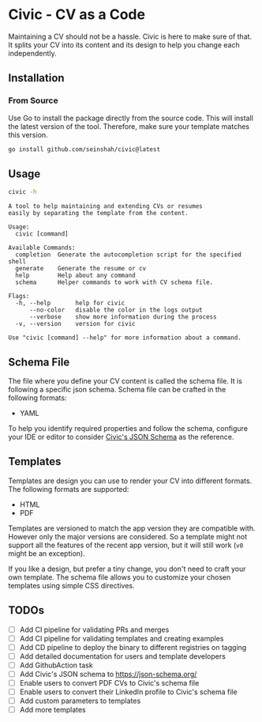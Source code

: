 # Civic - CV as a Code

Maintaining a CV should not be a hassle. Civic is here to make sure of that.
It splits your CV into its content and its design to help you change each
independently.

## Installation

### From Source

Use Go to install the package directly from the source code. This will
install the latest version of the tool. Therefore, make sure your template
matches this version.

```bash
go install github.com/seinshah/civic@latest
```

## Usage

```bash
civic -h
```

```
A tool to help maintaining and extending CVs or resumes
easily by separating the template from the content.

Usage:
  civic [command]

Available Commands:
  completion  Generate the autocompletion script for the specified shell
  generate    Generate the resume or cv
  help        Help about any command
  schema      Helper commands to work with CV schema file.

Flags:
  -h, --help       help for civic
      --no-color   disable the color in the logs output
      --verbose    show more information during the process
  -v, --version    version for civic

Use "civic [command] --help" for more information about a command.
```

## Schema File

The file where you define your CV content is called the schema file. It is
following a specific json schema. Schema file can be crafted in the
following formats:

- YAML

To help you identify required properties and follow the schema, configure
your IDE or editor to consider [Civic's JSON Schema](https://raw.githubusercontent.com/seinshah/civic/refs/heads/main/civic-jsonschema.json)
as the reference.

## Templates
Templates are design you can use to render your CV into different formats.
The following formats are supported:

- HTML
- PDF

Templates are versioned to match the app version they are compatible with.
However only the major versions are considered. So a template might not
support all the features of the recent app version, but it will still work
(`v0` might be an exception).

If you like a design, but prefer a tiny change, you don't need to craft your
own template. The schema file allows you to customize your chosen templates
using simple CSS directives.

## TODOs
- [ ] Add CI pipeline for validating PRs and merges
- [ ] Add CI pipeline for validating templates and creating examples
- [ ] Add CD pipeline to deploy the binary to different registries on tagging
- [ ] Add detailed documentation for users and template developers
- [ ] Add GithubAction task
- [ ] Add Civic's JSON schema to https://json-schema.org/
- [ ] Enable users to convert PDF CVs to Civic's schema file
- [ ] Enable users to convert their LinkedIn profile to Civic's schema file
- [ ] Add custom parameters to templates
- [ ] Add more templates
